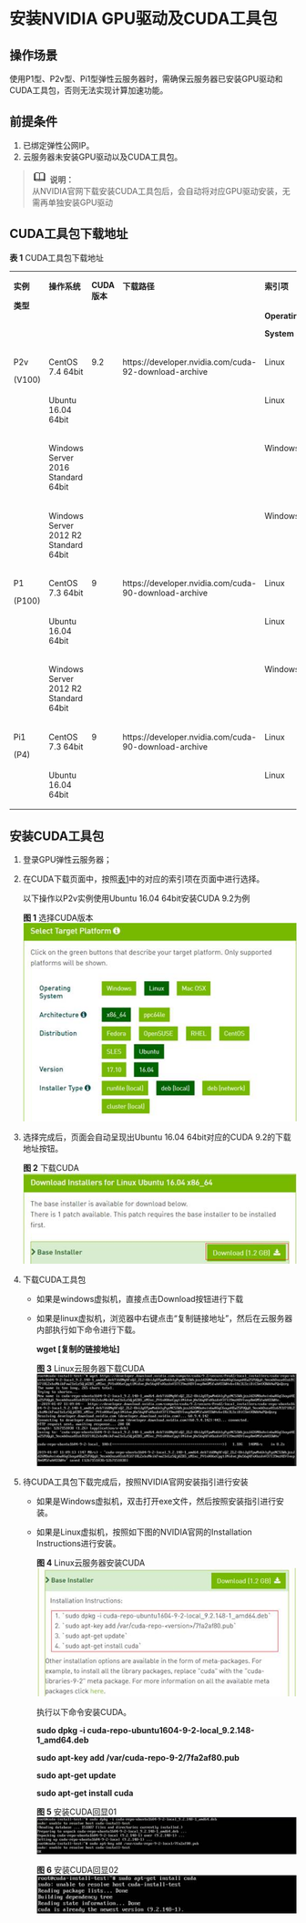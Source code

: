 # 安装NVIDIA GPU驱动及CUDA工具包<a name="ZH-CN_TOPIC_0149470468"></a>

## 操作场景<a name="section20948151111013"></a>

使用P1型、P2v型、Pi1型弹性云服务器时，需确保云服务器已安装GPU驱动和CUDA工具包，否则无法实现计算加速功能。

## 前提条件<a name="section148811241191114"></a>

1.  已绑定弹性公网IP。
2.  云服务器未安装GPU驱动以及CUDA工具包。

>![](public_sys-resources/icon-note.gif) **说明：**   
>从NVIDIA官网下载安装CUDA工具包后，会自动将对应GPU驱动安装，无需再单独安装GPU驱动  

## CUDA工具包下载地址<a name="section16533957201716"></a>

**表 1**  CUDA工具包下载地址

<a name="table1925059201814"></a>
<table><tbody><tr id="row1823381018183"><td class="cellrowborder" rowspan="2" valign="top"><p id="p42331710131810"><a name="p42331710131810"></a><a name="p42331710131810"></a><strong id="b132332010191813"><a name="b132332010191813"></a><a name="b132332010191813"></a>实例</strong></p>
<p id="p923318107185"><a name="p923318107185"></a><a name="p923318107185"></a><strong id="b523310105184"><a name="b523310105184"></a><a name="b523310105184"></a>类型</strong></p>
</td>
<td class="cellrowborder" rowspan="2" valign="top"><p id="p423371018187"><a name="p423371018187"></a><a name="p423371018187"></a><strong id="b32336108188"><a name="b32336108188"></a><a name="b32336108188"></a>操作系统</strong></p>
</td>
<td class="cellrowborder" rowspan="2" valign="top"><p id="p11233310161819"><a name="p11233310161819"></a><a name="p11233310161819"></a><strong id="b18233191012188"><a name="b18233191012188"></a><a name="b18233191012188"></a>CUDA版本</strong></p>
</td>
<td class="cellrowborder" rowspan="2" valign="top"><p id="p13233131021814"><a name="p13233131021814"></a><a name="p13233131021814"></a><strong id="b182330103182"><a name="b182330103182"></a><a name="b182330103182"></a>下载路径</strong></p>
</td>
<td class="cellrowborder" colspan="5" valign="top"><p id="p1523301081815"><a name="p1523301081815"></a><a name="p1523301081815"></a><strong id="b19233151061818"><a name="b19233151061818"></a><a name="b19233151061818"></a>索引项</strong></p>
</td>
</tr>
<tr id="row18234171011816"><td class="cellrowborder" valign="top"><p id="p1023414107181"><a name="p1023414107181"></a><a name="p1023414107181"></a><strong id="b1523461012188"><a name="b1523461012188"></a><a name="b1523461012188"></a>Operating</strong></p>
<p id="p18234151061820"><a name="p18234151061820"></a><a name="p18234151061820"></a><strong id="b72345105183"><a name="b72345105183"></a><a name="b72345105183"></a>System</strong></p>
</td>
<td class="cellrowborder" valign="top"><p id="p223401061810"><a name="p223401061810"></a><a name="p223401061810"></a><strong id="b16234111016185"><a name="b16234111016185"></a><a name="b16234111016185"></a>Architecture</strong></p>
</td>
<td class="cellrowborder" valign="top"><p id="p523421071815"><a name="p523421071815"></a><a name="p523421071815"></a><strong id="b1223419100185"><a name="b1223419100185"></a><a name="b1223419100185"></a>Distribution</strong></p>
</td>
<td class="cellrowborder" valign="top"><p id="p9234910161810"><a name="p9234910161810"></a><a name="p9234910161810"></a><strong id="b92341010161820"><a name="b92341010161820"></a><a name="b92341010161820"></a>Version</strong></p>
</td>
<td class="cellrowborder" valign="top"><p id="p1923413106186"><a name="p1923413106186"></a><a name="p1923413106186"></a><strong id="b3234131019186"><a name="b3234131019186"></a><a name="b3234131019186"></a>Installer</strong></p>
<p id="p123421041811"><a name="p123421041811"></a><a name="p123421041811"></a><strong id="b19234181013184"><a name="b19234181013184"></a><a name="b19234181013184"></a>Type</strong></p>
</td>
</tr>
<tr id="row102341510181817"><td class="cellrowborder" rowspan="4" valign="top" width="6.270627062706271%"><p id="p1234010111816"><a name="p1234010111816"></a><a name="p1234010111816"></a>P2v</p>
<p id="p42349108182"><a name="p42349108182"></a><a name="p42349108182"></a>(V100)</p>
</td>
<td class="cellrowborder" valign="top" width="11.101110111011101%"><p id="p192341110131820"><a name="p192341110131820"></a><a name="p192341110131820"></a>CentOS 7.4 64bit</p>
</td>
<td class="cellrowborder" rowspan="4" valign="top" width="9.21092109210921%"><p id="p1923431041818"><a name="p1923431041818"></a><a name="p1923431041818"></a>9.2</p>
</td>
<td class="cellrowborder" rowspan="4" valign="top" width="21.56215621562156%"><p id="p19234310151814"><a name="p19234310151814"></a><a name="p19234310151814"></a>https://developer.nvidia.com/cuda-92-download-archive</p>
</td>
<td class="cellrowborder" valign="top" width="10.371037103710371%"><p id="p17234010121812"><a name="p17234010121812"></a><a name="p17234010121812"></a>Linux</p>
</td>
<td class="cellrowborder" valign="top" width="10.371037103710371%"><p id="p1234171015187"><a name="p1234171015187"></a><a name="p1234171015187"></a>x86_64</p>
</td>
<td class="cellrowborder" valign="top" width="10.371037103710371%"><p id="p19234101013187"><a name="p19234101013187"></a><a name="p19234101013187"></a>CentOS</p>
</td>
<td class="cellrowborder" valign="top" width="10.371037103710371%"><p id="p323418102185"><a name="p323418102185"></a><a name="p323418102185"></a>7</p>
</td>
<td class="cellrowborder" valign="top" width="10.371037103710371%"><p id="p1023481091815"><a name="p1023481091815"></a><a name="p1023481091815"></a>rpm(local)</p>
</td>
</tr>
<tr id="row4234910171815"><td class="cellrowborder" valign="top"><p id="p192342010101812"><a name="p192342010101812"></a><a name="p192342010101812"></a>Ubuntu 16.04 64bit</p>
</td>
<td class="cellrowborder" valign="top"><p id="p4235171012181"><a name="p4235171012181"></a><a name="p4235171012181"></a>Linux</p>
</td>
<td class="cellrowborder" valign="top"><p id="p9235410171815"><a name="p9235410171815"></a><a name="p9235410171815"></a>x86_64</p>
</td>
<td class="cellrowborder" valign="top"><p id="p123581014183"><a name="p123581014183"></a><a name="p123581014183"></a>Ubuntu</p>
</td>
<td class="cellrowborder" valign="top"><p id="p723518103184"><a name="p723518103184"></a><a name="p723518103184"></a>16.04</p>
</td>
<td class="cellrowborder" valign="top"><p id="p14235171091819"><a name="p14235171091819"></a><a name="p14235171091819"></a>deb(local)</p>
</td>
</tr>
<tr id="row423561031812"><td class="cellrowborder" valign="top"><p id="p102359104187"><a name="p102359104187"></a><a name="p102359104187"></a>Windows Server 2016 Standard 64bit</p>
</td>
<td class="cellrowborder" valign="top"><p id="p1223581041820"><a name="p1223581041820"></a><a name="p1223581041820"></a>Windows</p>
</td>
<td class="cellrowborder" valign="top"><p id="p52355101181"><a name="p52355101181"></a><a name="p52355101181"></a>x86_64</p>
</td>
<td class="cellrowborder" valign="top"><p id="p15235510171810"><a name="p15235510171810"></a><a name="p15235510171810"></a>-</p>
</td>
<td class="cellrowborder" valign="top"><p id="p1235710101818"><a name="p1235710101818"></a><a name="p1235710101818"></a>Server 2016</p>
</td>
<td class="cellrowborder" valign="top"><p id="p1023513106181"><a name="p1023513106181"></a><a name="p1023513106181"></a>exe(local)</p>
</td>
</tr>
<tr id="row1923521018188"><td class="cellrowborder" valign="top"><p id="p102351110191814"><a name="p102351110191814"></a><a name="p102351110191814"></a>Windows Server 2012 R2 Standard 64bit</p>
</td>
<td class="cellrowborder" valign="top"><p id="p2235121001819"><a name="p2235121001819"></a><a name="p2235121001819"></a>Windows</p>
</td>
<td class="cellrowborder" valign="top"><p id="p12351010121813"><a name="p12351010121813"></a><a name="p12351010121813"></a>x86_64</p>
</td>
<td class="cellrowborder" valign="top"><p id="p1323561061820"><a name="p1323561061820"></a><a name="p1323561061820"></a>-</p>
</td>
<td class="cellrowborder" valign="top"><p id="p723501021810"><a name="p723501021810"></a><a name="p723501021810"></a>Server 2012 R2</p>
</td>
<td class="cellrowborder" valign="top"><p id="p1823521018185"><a name="p1823521018185"></a><a name="p1823521018185"></a>exe(local)</p>
</td>
</tr>
<tr id="row11235510131813"><td class="cellrowborder" rowspan="3" valign="top" width="6.270627062706271%"><p id="p22358104183"><a name="p22358104183"></a><a name="p22358104183"></a>P1</p>
<p id="p11235101013181"><a name="p11235101013181"></a><a name="p11235101013181"></a>(P100)</p>
</td>
<td class="cellrowborder" valign="top" width="11.101110111011101%"><p id="p22351110161817"><a name="p22351110161817"></a><a name="p22351110161817"></a>CentOS 7.3 64bit</p>
</td>
<td class="cellrowborder" rowspan="3" valign="top" width="9.21092109210921%"><p id="p11235151021818"><a name="p11235151021818"></a><a name="p11235151021818"></a>9</p>
</td>
<td class="cellrowborder" rowspan="3" valign="top" width="21.56215621562156%"><p id="p10235151031815"><a name="p10235151031815"></a><a name="p10235151031815"></a>https://developer.nvidia.com/cuda-90-download-archive</p>
</td>
<td class="cellrowborder" valign="top" width="10.371037103710371%"><p id="p10235171012186"><a name="p10235171012186"></a><a name="p10235171012186"></a>Linux</p>
</td>
<td class="cellrowborder" valign="top" width="10.371037103710371%"><p id="p72351210101819"><a name="p72351210101819"></a><a name="p72351210101819"></a>x86_64</p>
</td>
<td class="cellrowborder" valign="top" width="10.371037103710371%"><p id="p122367104188"><a name="p122367104188"></a><a name="p122367104188"></a>CentOS</p>
</td>
<td class="cellrowborder" valign="top" width="10.371037103710371%"><p id="p52362010181818"><a name="p52362010181818"></a><a name="p52362010181818"></a>7</p>
</td>
<td class="cellrowborder" valign="top" width="10.371037103710371%"><p id="p0236131001817"><a name="p0236131001817"></a><a name="p0236131001817"></a>rpm(local)</p>
</td>
</tr>
<tr id="row13236141001819"><td class="cellrowborder" valign="top"><p id="p52361010161815"><a name="p52361010161815"></a><a name="p52361010161815"></a>Ubuntu 16.04 64bit</p>
</td>
<td class="cellrowborder" valign="top"><p id="p9236510131810"><a name="p9236510131810"></a><a name="p9236510131810"></a>Linux</p>
</td>
<td class="cellrowborder" valign="top"><p id="p92361110111812"><a name="p92361110111812"></a><a name="p92361110111812"></a>x86_64</p>
</td>
<td class="cellrowborder" valign="top"><p id="p1236111018189"><a name="p1236111018189"></a><a name="p1236111018189"></a>Ubuntu</p>
</td>
<td class="cellrowborder" valign="top"><p id="p18236161041813"><a name="p18236161041813"></a><a name="p18236161041813"></a>16.04</p>
</td>
<td class="cellrowborder" valign="top"><p id="p18236131012181"><a name="p18236131012181"></a><a name="p18236131012181"></a>deb(local)</p>
</td>
</tr>
<tr id="row14236111091815"><td class="cellrowborder" valign="top"><p id="p18236201010185"><a name="p18236201010185"></a><a name="p18236201010185"></a>Windows Server 2012 R2 Standard 64bit</p>
</td>
<td class="cellrowborder" valign="top"><p id="p1236101019183"><a name="p1236101019183"></a><a name="p1236101019183"></a>Windows</p>
</td>
<td class="cellrowborder" valign="top"><p id="p1123621021813"><a name="p1123621021813"></a><a name="p1123621021813"></a>x86_64</p>
</td>
<td class="cellrowborder" valign="top"><p id="p112361310141815"><a name="p112361310141815"></a><a name="p112361310141815"></a>-</p>
</td>
<td class="cellrowborder" valign="top"><p id="p1236181081811"><a name="p1236181081811"></a><a name="p1236181081811"></a>Server 2012 R2</p>
</td>
<td class="cellrowborder" valign="top"><p id="p7236171020184"><a name="p7236171020184"></a><a name="p7236171020184"></a>exe(local)</p>
</td>
</tr>
<tr id="row2236181031812"><td class="cellrowborder" rowspan="2" valign="top" width="6.270627062706271%"><p id="p13236410181818"><a name="p13236410181818"></a><a name="p13236410181818"></a>Pi1</p>
<p id="p152361310111812"><a name="p152361310111812"></a><a name="p152361310111812"></a>(P4)</p>
</td>
<td class="cellrowborder" valign="top" width="11.101110111011101%"><p id="p72361910171813"><a name="p72361910171813"></a><a name="p72361910171813"></a>CentOS 7.3 64bit</p>
</td>
<td class="cellrowborder" rowspan="2" valign="top" width="9.21092109210921%"><p id="p142365104184"><a name="p142365104184"></a><a name="p142365104184"></a>9</p>
</td>
<td class="cellrowborder" rowspan="2" valign="top" width="21.56215621562156%"><p id="p4236201011817"><a name="p4236201011817"></a><a name="p4236201011817"></a>https://developer.nvidia.com/cuda-90-download-archive</p>
</td>
<td class="cellrowborder" valign="top" width="10.371037103710371%"><p id="p132365103183"><a name="p132365103183"></a><a name="p132365103183"></a>Linux</p>
</td>
<td class="cellrowborder" valign="top" width="10.371037103710371%"><p id="p3236010131812"><a name="p3236010131812"></a><a name="p3236010131812"></a>x86_64</p>
</td>
<td class="cellrowborder" valign="top" width="10.371037103710371%"><p id="p122364104185"><a name="p122364104185"></a><a name="p122364104185"></a>CentOS</p>
</td>
<td class="cellrowborder" valign="top" width="10.371037103710371%"><p id="p1123621013188"><a name="p1123621013188"></a><a name="p1123621013188"></a>7</p>
</td>
<td class="cellrowborder" valign="top" width="10.371037103710371%"><p id="p1523671020180"><a name="p1523671020180"></a><a name="p1523671020180"></a>rpm(local)</p>
</td>
</tr>
<tr id="row18237111091810"><td class="cellrowborder" valign="top"><p id="p19237201061810"><a name="p19237201061810"></a><a name="p19237201061810"></a>Ubuntu 16.04 64bit</p>
</td>
<td class="cellrowborder" valign="top"><p id="p22377102188"><a name="p22377102188"></a><a name="p22377102188"></a>Linux</p>
</td>
<td class="cellrowborder" valign="top"><p id="p1723716105187"><a name="p1723716105187"></a><a name="p1723716105187"></a>x86_64</p>
</td>
<td class="cellrowborder" valign="top"><p id="p122371810161813"><a name="p122371810161813"></a><a name="p122371810161813"></a>Ubuntu</p>
</td>
<td class="cellrowborder" valign="top"><p id="p12237191021820"><a name="p12237191021820"></a><a name="p12237191021820"></a>16.04</p>
</td>
<td class="cellrowborder" valign="top"><p id="p1323791018187"><a name="p1323791018187"></a><a name="p1323791018187"></a>deb(local)</p>
</td>
</tr>
</tbody>
</table>

## 安装CUDA工具包<a name="section16590173051016"></a>

1.  登录GPU弹性云服务器；

1.  在CUDA下载页面中，按照[表1](#table1925059201814)中的对应的索引项在页面中进行选择。

    以下操作以P2v实例使用Ubuntu 16.04 64bit安装CUDA 9.2为例

    **图 1**  选择CUDA版本<a name="fig562652218515"></a>  
    ![](figures/选择CUDA版本.jpg "选择CUDA版本")

2.  选择完成后，页面会自动呈现出Ubuntu 16.04 64bit对应的CUDA 9.2的下载地址按钮。

    **图 2**  下载CUDA<a name="fig15627111532512"></a>  
    ![](figures/下载CUDA.jpg "下载CUDA")

3.  下载CUDA工具包
    -   如果是windows虚拟机，直接点击Download按钮进行下载
    -   如果是linux虚拟机，浏览器中右键点击“复制链接地址”，然后在云服务器内部执行如下命令进行下载。

        **wget \[复制的链接地址\]**

        **图 3**  Linux云服务器下载CUDA<a name="fig14997193842510"></a>  
        ![](figures/Linux云服务器下载CUDA.jpg "Linux云服务器下载CUDA")


4.  待CUDA工具包下载完成后，按照NVIDIA官网安装指引进行安装
    -   如果是Windows虚拟机，双击打开exe文件，然后按照安装指引进行安装。
    -   如果是Linux虚拟机，按照如下图的NVIDIA官网的Installation Instructions进行安装。

        **图 4**  Linux云服务器安装CUDA<a name="fig729191813264"></a>  
        ![](figures/Linux云服务器安装CUDA.jpg "Linux云服务器安装CUDA")

        执行以下命令安装CUDA。

        **sudo dpkg -i cuda-repo-ubuntu1604-9-2-local\_9.2.148-1\_amd64.deb**

        **sudo apt-key add /var/cuda-repo-9-2/7fa2af80.pub**

        **sudo apt-get update**

        **sudo apt-get install cuda**

        **图 5**  安装CUDA回显01<a name="fig915411911720"></a>  
        ![](figures/安装CUDA回显01.jpg "安装CUDA回显01")

        **图 6**  安装CUDA回显02<a name="fig17971154341716"></a>  
        ![](figures/安装CUDA回显02.jpg "安装CUDA回显02")



